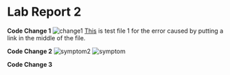 # Lab Report 2

**Code Change 1**
![change1](https://user-images.githubusercontent.com/103210217/165003380-0198c2ee-bd1a-4ee4-9b29-2709e2b7760d.png)
[This](https://github.com/aejiang/markdown-parser/blob/main/test-file-link-mid.md) is test file 1 for the error caused by putting a link in the middle of the file.



**Code Change 2**
![symptom2](https://user-images.githubusercontent.com/103210217/165019545-e0234e5c-adde-4e24-a67b-853a5cedfc40.png)
![symptom](https://user-images.githubusercontent.com/103210217/165022847-e0d1f905-3c34-4a9d-8132-dfb93d890d48.png)




**Code Change 3**
